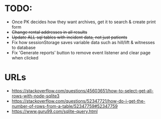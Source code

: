 # TODO:
* Once PK decides how they want archives, get it to search & create print form
* ~~Change rental addresses in all results~~
* ~~Update ALL sql tables with incident data, not just patients~~
* Fix how sessionStorage saves variable data such as hill/lift & witnesses to database
* Fix 'Generate reports' button to remove event listener and clear page when clicked


# URLs
* https://stackoverflow.com/questions/45603651/how-to-select-get-all-rows-with-node-sqlite3
* https://stackoverflow.com/questions/52347721/how-do-i-get-the-number-of-rows-from-a-table/52347759#52347759
* https://www.guru99.com/sqlite-query.html
